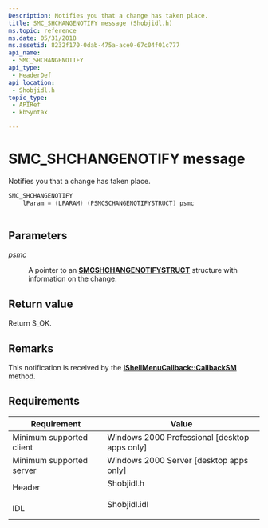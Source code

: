 ```yaml
---
Description: Notifies you that a change has taken place.
title: SMC_SHCHANGENOTIFY message (Shobjidl.h)
ms.topic: reference
ms.date: 05/31/2018
ms.assetid: 8232f170-0dab-475a-ace0-67c04f01c777
api_name: 
 - SMC_SHCHANGENOTIFY
api_type: 
 - HeaderDef
api_location: 
 - Shobjidl.h
topic_type: 
 - APIRef
 - kbSyntax

---
```


# SMC\_SHCHANGENOTIFY message

Notifies you that a change has taken place.


```C++
SMC_SHCHANGENOTIFY
    lParam = (LPARAM) (PSMCSCHANGENOTIFYSTRUCT) psmc
            
```



## Parameters

<dl> <dt>

*psmc* 
</dt> <dd>

A pointer to an [**SMCSHCHANGENOTIFYSTRUCT**](/windows/win32/api/shobjidl_core/ns-shobjidl_core-smcshchangenotifystruct) structure with information on the change.

</dd> </dl>

## Return value

Return S\_OK.

## Remarks

This notification is received by the [**IShellMenuCallback::CallbackSM**](/windows/desktop/api/shobjidl_core/nf-shobjidl_core-ishellmenucallback-callbacksm) method.

## Requirements



| Requirement | Value |
|-------------------------------------|-----------------------------------------------------------------------------------------|
| Minimum supported client<br/> | Windows 2000 Professional \[desktop apps only\]<br/>                              |
| Minimum supported server<br/> | Windows 2000 Server \[desktop apps only\]<br/>                                    |
| Header<br/>                   | <dl> <dt>Shobjidl.h</dt> </dl>   |
| IDL<br/>                      | <dl> <dt>Shobjidl.idl</dt> </dl> |



 

 




